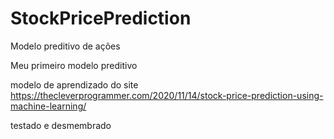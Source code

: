# StockPricePrediction
Modelo preditivo de ações

Meu primeiro modelo preditivo

modelo de aprendizado do site https://thecleverprogrammer.com/2020/11/14/stock-price-prediction-using-machine-learning/

testado e desmembrado
